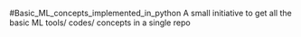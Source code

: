 #Basic_ML_concepts_implemented_in_python
A small initiative to get all the basic ML tools/ codes/ concepts in a single repo

